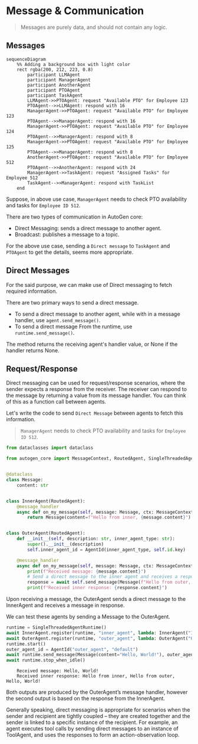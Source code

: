 # Message & Communication

> Messages are purely data, and should not contain any logic.

## Messages

```{mermaid}
sequenceDiagram
    %% Adding a background box with light color
    rect rgba(200, 212, 223, 0.8)
        participant LLMAgent
        participant ManagerAgent
        participant AnotherAgent
        participant PTOAgent
        participant TaskAgent
        LLMAgent->>PTOAgent: request "Available PTO" for Employee 123
        PTOAgent-->>LLMAgent: respond with 16
        ManagerAgent->>PTOAgent: request "Available PTO" for Employee 123
        PTOAgent-->>ManagerAgent: respond with 16
        ManagerAgent->>PTOAgent: request "Available PTO" for Employee 124
        PTOAgent-->>ManagerAgent: respond with 8
        ManagerAgent->>PTOAgent: request "Available PTO" for Employee 125
        PTOAgent-->>ManagerAgent: respond with 8
        AnotherAgent->>PTOAgent: request "Available PTO" for Employee 512
        PTOAgent-->>AnotherAgent: respond with 24
        ManagerAgent->>TaskAgent: request "Assigned Tasks" for Employee 512
        TaskAgent-->>ManagerAgent: respond with TaskList
    end
```

Suppose, in above use case, `ManagerAgent` needs to check PTO availability and tasks for `Employee ID 512`.

There are two types of communication in AutoGen core:

- Direct Messaging: sends a direct message to another agent.
- Broadcast: publishes a message to a topic.

For the above use case, sending a `Direct message` to `TaskAgent` and `PTOAgent` to get the details, seems more appropriate.

## Direct Messages

For the said purpose, we can make use of Direct messaging to fetch required information.

There are two primary ways to send a direct message.

- To send a direct message to another agent, while with in a message handler, use `agent.send_message()`.
- To send a direct message From the runtime, use `runtime.send_message()`.

The method returns the receiving agent's handler value, or None if the handler returns None.

## Request/Response

Direct messaging can be used for request/response scenarios, where the sender expects a response from the receiver. The receiver can respond to the message by returning a value from its message handler. You can think of this as a function call between agents.

Let's write the code to send `Direct Message` between agents to fetch this information.

>   `ManagerAgent` needs to check PTO availability and tasks for `Employee ID 512`.

```python
from dataclasses import dataclass

from autogen_core import MessageContext, RoutedAgent, SingleThreadedAgentRuntime, message_handler


@dataclass
class Message:
    content: str


class InnerAgent(RoutedAgent):
    @message_handler
    async def on_my_message(self, message: Message, ctx: MessageContext) -> Message:
        return Message(content=f"Hello from inner, {message.content}")


class OuterAgent(RoutedAgent):
    def __init__(self, description: str, inner_agent_type: str):
        super().__init__(description)
        self.inner_agent_id = AgentId(inner_agent_type, self.id.key)

    @message_handler
    async def on_my_message(self, message: Message, ctx: MessageContext) -> None:
        print(f"Received message: {message.content}")
        # Send a direct message to the inner agent and receives a response.
        response = await self.send_message(Message(f"Hello from outer, {message.content}"), self.inner_agent_id)
        print(f"Received inner response: {response.content}")
```

Upon receiving a message, the OuterAgent sends a direct message to the InnerAgent and receives a message in response.

We can test these agents by sending a Message to the OuterAgent.

```python
runtime = SingleThreadedAgentRuntime()
await InnerAgent.register(runtime, "inner_agent", lambda: InnerAgent("InnerAgent"))
await OuterAgent.register(runtime, "outer_agent", lambda: OuterAgent("OuterAgent", "inner_agent"))
runtime.start()
outer_agent_id = AgentId("outer_agent", "default")
await runtime.send_message(Message(content="Hello, World!"), outer_agent_id)
await runtime.stop_when_idle()
```

```{seealso} result
    Received message: Hello, World!
    Received inner response: Hello from inner, Hello from outer, Hello, World!
```

Both outputs are produced by the OuterAgent’s message handler, however the second output is based on the response from the InnerAgent.

Generally speaking, direct messaging is appropriate for scenarios when the sender and recipient are tightly coupled – they are created together and the sender is linked to a specific instance of the recipient. For example, an agent executes tool calls by sending direct messages to an instance of ToolAgent, and uses the responses to form an action-observation loop.
